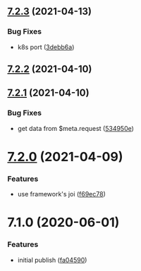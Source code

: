 ## [7.2.3](https://github.com/softwaregroup-bg/ut-port-messenger/compare/v7.2.2...v7.2.3) (2021-04-13)


### Bug Fixes

* k8s port ([3debb6a](https://github.com/softwaregroup-bg/ut-port-messenger/commit/3debb6a26f111e309e9f4b70b07f1582b89f6c8b))



## [7.2.2](https://github.com/softwaregroup-bg/ut-port-messenger/compare/v7.2.1...v7.2.2) (2021-04-10)



## [7.2.1](https://github.com/softwaregroup-bg/ut-port-messenger/compare/v7.2.0...v7.2.1) (2021-04-10)


### Bug Fixes

* get data from $meta.request ([534950e](https://github.com/softwaregroup-bg/ut-port-messenger/commit/534950eb1f73823670c0e7233e4dda3cf7974316))



# [7.2.0](https://github.com/softwaregroup-bg/ut-port-messenger/compare/v7.1.0...v7.2.0) (2021-04-09)


### Features

* use framework's joi ([f69ec78](https://github.com/softwaregroup-bg/ut-port-messenger/commit/f69ec787e3a452aae1bf5aa6fd2acb71b8aa44b3))



# 7.1.0 (2020-06-01)


### Features

* initial publish ([fa04590](https://github.com/softwaregroup-bg/ut-port-messenger/commit/fa0459093257ad9af3848a092965019b1c34d97b))




